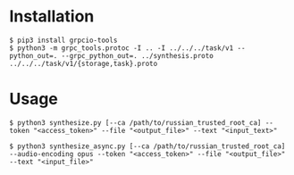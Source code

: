 # Installation

    $ pip3 install grpcio-tools
    $ python3 -m grpc_tools.protoc -I .. -I ../../../task/v1 --python_out=. --grpc_python_out=. ../synthesis.proto ../../../task/v1/{storage,task}.proto

# Usage

    $ python3 synthesize.py [--ca /path/to/russian_trusted_root_ca] --token "<access_token>" --file "<output_file>" --text "<input_text>"

    $ python3 synthesize_async.py [--ca /path/to/russian_trusted_root_ca] --audio-encoding opus --token "<access_token>" --file "<output_file>" --text "<input_file>"
